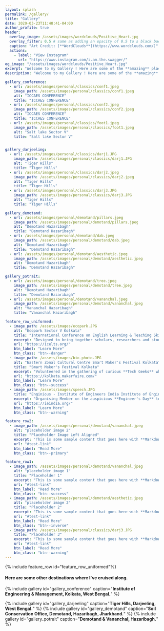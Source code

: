 ```yaml
---
layout: splash
permalink: /gallery/
title: "Gallery"
date: 2020-03-23T11:48:41-04:00
author_profile: true
header:
  overlay_image: /assets/images/wordclouds/Positive_Heart.jpg
  overlay_filter: 0.5 # same as adding an opacity of 0.5 to a black background
  caption: "Art Credit: [**WordClouds**](https://www.wordclouds.com/)"
  actions:
    - label: "View Instagram"
      url: "https://www.instagram.com/i.am.the.swagger/"
og_image: "/assets/images/wordclouds/Positive_Heart.jpg"
excerpt: "Welcome to my Gallery ! Here are some of the **amazing** places I've visited recently."
description: "Welcome to my Gallery ! Here are some of the **amazing** places I've visited recently."

gallery_conference:
  - url: /assets/images/personal/classics/conf1.jpeg
    image_path: /assets/images/personal/classics/conf1.jpeg
    alt: "ICCAES CONFERENCE"
    title: "ICCAES CONFERENCE"
  - url: /assets/images/personal/classics/conf2.jpeg
    image_path: /assets/images/personal/classics/conf2.jpeg
    alt: "ICCAES CONFERENCE"
    title: "ICCAES CONFERENCE"
  - url: /assets/images/personal/classics/foot1.jpeg
    image_path: /assets/images/personal/classics/foot1.jpeg
    alt: "Salt lake Sector V"
    title: "Salt lake Sector V"


gallery_darjeeling:
  - url: /assets/images/personal/classics/darj1.JPG
    image_path: /assets/images/personal/classics/darj1.JPG
    alt: "Tiger Hills"
    title: "Tiger Hills"
  - url: /assets/images/personal/classics/darj2.jpeg
    image_path: /assets/images/personal/classics/darj2.jpeg
    alt: "Tiger Hills"
    title: "Tiger Hills"
  - url: /assets/images/personal/classics/darj3.JPG
    image_path: /assets/images/personal/classics/darj3.JPG
    alt: "Tiger Hills"
    title: "Tiger Hills"

gallery_demotand:
  - url: /assets/images/personal/demotand/pillars.jpeg
    image_path: /assets/images/personal/demotand/pillars.jpeg
    alt: "Demotand Hazaribagh"
    title: "Demotand Hazaribagh"
  - url: /assets/images/personal/demotand/dab.jpeg
    image_path: /assets/images/personal/demotand/dab.jpeg
    alt: "Demotand Hazaribagh"
    title: "Demotand Hazaribagh"
  - url: /assets/images/personal/demotand/aesthetic.jpeg
    image_path: /assets/images/personal/demotand/aesthetic.jpeg
    alt: "Demotand Hazaribagh"
    title: "Demotand Hazaribagh"

gallery_potrait:
  - url: /assets/images/personal/demotand/tree.jpeg
    image_path: /assets/images/personal/demotand/tree.jpeg
    alt: "Demotand Hazaribagh"
    title: "Demotand Hazaribagh"
  - url: /assets/images/personal/demotand/vananchal.jpeg
    image_path: /assets/images/personal/demotand/vananchal.jpeg
    alt: "Vananchal Hazaribagh"
    title: "Vananchal Hazaribagh"

feature_row_uniformed:
  - image_path: /assets/images/ecopark.JPG
    alt: "Ecopark Sector V Kolkata"
    title: "International Conference on English Learning & Teaching Skills (ICELTS)"
    excerpt: "Designed to bring together scholars, researchers and students, ICELTS provides them with a platform to share their **research results** and ideas on the evolving **significance of English language** in today’s world. Organised this event along with colleagues and professors."
    url: "https://icelts.org/"
    btn_label: "Learn More"
    btn_class: "btn--danger"
  - image_path: /assets/images/bio-photo.JPG
    alt: "Eastern Zonal Cultural Centre Smart Maker's Festival Kolkata"
    title: "Smart Maker's Festival Kolkata"
    excerpt: "Volunteered in the gathering of curious **Tech Geeks** who enjoy learning and who love sharing what they can do."
    url: "https://kolkata.makerfaire.com/"
    btn_label: "Learn More"
    btn_class: "btn--success"
  - image_path: /assets/images/speech.JPG
    title: "Enginious - Institute of Engineers India Institute of Engineering & Management"
    excerpt: "Organising Member on the auspicious **Engineer's Day** to showcase skills and host competitions."
    url: "https://ieindia.org/"
    btn_label: "Learn More"
    btn_class: "btn--warning"

feature_row2:
  - image_path: /assets/images/personal/demotand/vananchal.jpeg
    alt: "placeholder image 2"
    title: "Placeholder Image Left Aligned"
    excerpt: 'This is some sample content that goes here with **Markdown** formatting. Left aligned with `type="left"`'
    url: "#test-link"
    btn_label: "Read More"
    btn_class: "btn--primary"

feature_row1:
  - image_path: /assets/images/personal/demotand/vananchal.jpeg
    alt: "placeholder image 1"
    title: "Placeholder 1"
    excerpt: "This is some sample content that goes here with **Markdown** formatting."
    url: "#test-link"
    btn_label: "Read More"
    btn_class: "btn--success"
  - image_path: /assets/images/personal/demotand/aesthetic.jpeg
    alt: "placeholder image 2"
    title: "Placeholder 2"
    excerpt: "This is some sample content that goes here with **Markdown** formatting."
    url: "#test-link"
    btn_label: "Read More"
    btn_class: "btn--inverse"
  - image_path: /assets/images/personal/classics/darj3.JPG
    title: "Placeholder 3"
    excerpt: "This is some sample content that goes here with **Markdown** formatting."
    url: "#test-link"
    btn_label: "Read More"
    btn_class: "btn--warning"
---
```

{% include feature_row id="feature_row_uniformed"%}
#### Here are some other destinations where I've cruised along.
{% include gallery id="gallery_conference" caption="**Institute of Engineering & Management, Kolkata, West Bengal.**" %}
<!-- caption="[**Institute of Engineering & Management, Kolkata, West Bengal.**](https://iem.edu.in/)" -->
{% include gallery id="gallery_darjeeling" caption="**Tiger Hills, Darjeeling, West Bengal.**" %}
{% include gallery id="gallery_demotand" caption="**Soil Conservation Office, Demotand, Hazaribagh, Jharkhand.**" %}
{% include gallery id="gallery_potrait" caption="**Demotand & Vananchal, Hazaribagh.**" %}
<!-- class="full" -->
<!--
{% include feature_row id="feature_row2" type="left" %}
{% include feature_row id="feature_row1"%}
-->
